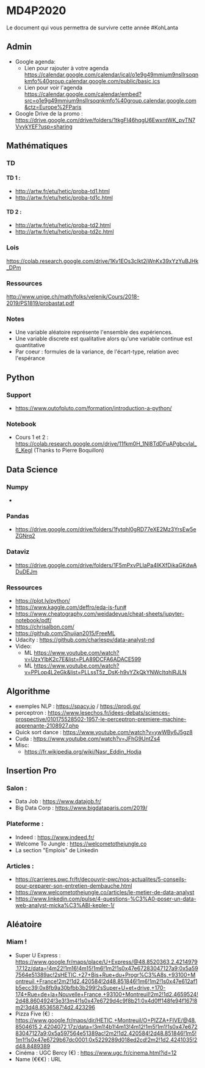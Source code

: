 # MD4P2020

Le document qui vous permettra de survivre cette année #KohLanta

## Admin
  - Google agenda: 
    - Lien pour rajouter à votre agenda https://calendar.google.com/calendar/ical/o1e9g49mmium9nsllrsoqnkmfo%40group.calendar.google.com/public/basic.ics
    - Lien pour voir l'agenda https://calendar.google.com/calendar/embed?src=o1e9g49mmium9nsllrsoqnkmfo%40group.calendar.google.com&ctz=Europe%2FParis
  - Google Drive de la promo : https://drive.google.com/drive/folders/1tkgFI46hqgU6EwxntWK_pvTN7VvykYEF?usp=sharing 

## Mathématiques
  ### TD 

  #### TD 1 :
  - http://artw.fr/etu/hetic/proba-td1.html 
  - http://artw.fr/etu/hetic/proba-td1c.html
  
  #### TD 2 :
  - http://artw.fr/etu/hetic/proba-td2.html 
  - http://artw.fr/etu/hetic/proba-td2c.html
  
  ### Lois
  https://colab.research.google.com/drive/1Kv1EOs3clkt2jWnKx39xYzYuBJHk_DPm

  ### Ressources
  http://www.unige.ch/math/folks/velenik/Cours/2018-2019/PS1819/probastat.pdf 
 
  ### Notes 
   - Une variable aléatoire représente l'ensemble des expériences. 
   - Une variable discrete est qualitative alors qu'une variable continue est quantitative
   - Par coeur : formules de la variance, de l'écart-type, relation avec l'espérance

## Python 
  ### Support 
  - https://www.outofpluto.com/formation/introduction-a-python/
  ### Notebook
  - Cours 1 et 2 : https://colab.research.google.com/drive/11fkm0H_1Nl8TdDFuAPgbcvlal_6_KegI (Thanks to Pierre Boquillon)

## Data Science
  ### Numpy
  - 
  ### Pandas
  - https://drive.google.com/drive/folders/1fytqhl0gRD77eXE2Mz3YrsEw5eZGNrq2
  
  ### Dataviz
  - https://drive.google.com/drive/folders/1F5mPxvPLIaPa4IKXfDikaGKdwADuDEJm
  
  ### Ressources
  - https://plot.ly/python/
  - https://www.kaggle.com/deffro/eda-is-fun#
  - https://www.cheatography.com/weidadeyue/cheat-sheets/jupyter-notebook/pdf/
  - https://chrisalbon.com/
  - https://github.com/Shujian2015/FreeML
  - Udacity : https://github.com/charlespv/data-analyst-nd
  - Video:
    - ML https://www.youtube.com/watch?v=UzxYlbK2c7E&list=PLA89DCFA6ADACE599
    - ML https://www.youtube.com/watch?v=PPLop4L2eGk&list=PLLssT5z_DsK-h9vYZkQkYNWcItqhlRJLN

## Algorithme

  - exemples NLP : https://spacy.io / https://prodi.gy/
  - perceptron : https://www.lesechos.fr/idees-debats/sciences-prospective/010175528502-1957-le-perceptron-premiere-machine-apprenante-2108927.php
  - Quick sort dance : https://www.youtube.com/watch?v=ywWBy6J5gz8
  - Cuda : https://www.youtube.com/watch?v=JFhG9UntZs4
  - Misc:
    - https://fr.wikipedia.org/wiki/Nasr_Eddin_Hodja

## Insertion Pro

  ### Salon :
  - Data Job : https://www.datajob.fr/
  - Big Data Corp : https://www.bigdataparis.com/2019/
    
  ### Plateforme :
  - Indeed : https://www.indeed.fr/
  - Welcome To Jungle : https://welcometothejungle.co
  - La section "Emplois" de Linkedin
  
  ### Articles : 
  - https://carrieres.pwc.fr/fr/decouvrir-pwc/nos-actualites/5-conseils-pour-preparer-son-entretien-dembauche.html
  - https://www.welcometothejungle.co/articles/le-metier-de-data-analyst
  - https://www.linkedin.com/pulse/4-questions-%C3%A0-poser-un-data-web-analyst-micka%C3%ABl-kepler-1/

## Aléatoire

### Miam !
 - Super U Express : https://www.google.fr/maps/place/U+Express/@48.8520363,2.4214979,17.12z/data=!4m22!1m16!4m15!1m6!1m2!1s0x47e67283047127a9:0x5a597564e51389ac!2sHETIC,+27+Bis+Rue+du+Progr%C3%A8s,+93100+Montreuil,+France!2m2!1d2.420584!2d48.851846!1m6!1m2!1s0x47e612af1b5ecc39:0x8fb9a30bfbb3b299!2sSuper+U+et+drive,+170-174+Rue+de+la+Nouvelle+France,+93100+Montreuil!2m2!1d2.4659524!2d48.8604924!3e3!3m4!1s0x47e6729d4c9f8b21:0x4d0ff148fe94f167!8m2!3d48.8536587!4d2.423296
 - Pizza Five (€) : https://www.google.fr/maps/dir/HETIC,+Montreuil/O+PIZZA+FIVE/@48.8504615,2.4204072,17z/data=!3m1!4b1!4m13!4m12!1m5!1m1!1s0x47e67283047127a9:0x5a597564e51389ac!2m2!1d2.420584!2d48.851846!1m5!1m1!1s0x47e6729b67dc0001:0x5229289d018ed2cd!2m2!1d2.4241035!2d48.8489389
 - Cinéma : UGC Bercy (€) : https://www.ugc.fr/cinema.html?id=12
 - Name (€€€) : URL 
 
